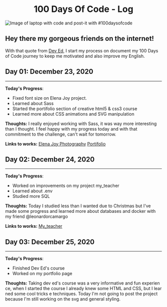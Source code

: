 <h1 align="center"> 100 Days Of Code - Log </h1>

<img src="https://images.unsplash.com/photo-1483817101829-339b08e8d83f?ixid=MXwxMjA3fDB8MHxwaG90by1wYWdlfHx8fGVufDB8fHw%3D&ixlib=rb-1.2.1&auto=format&fit=crop&w=1293&q=80" alt="Image of laptop with code and post-it with #100daysofcode">

## Hey there my gorgeous friends on the internet!

With that quote from [Dev Ed](https://www.youtube.com/channel/UClb90NQQcskPUGDIXsQEz5Q), I start my process on document my 100 Days of Code journey to keep me motivated and also improve my English.


## Day 01: December 23, 2020 

<hr>

**Today's Progress**: 
- Fixed font size on Elena Joy project. 
- Learned about Sass
- Started the portifolio section of creative html5 & css3 course
- Learned more about CSS animations and SVG manipulation

**Thoughts:** I really enjoyed working with Sass, it was way more interesting than I thought. I feel happy with my progress today and with that commitment to the challenge, can't wait for tomorrow.

**Links to works:** 
[Elena Joy Photography](https://github.com/luizfdos/elena-joy-photography)
[Portifolio](https://github.com/luizfdos/portifolio)

## Day 02: December 24, 2020 

<hr>

**Today's Progress**: 
- Worked on improvements on my project my_teacher
- Learned about .env 
- Studied more SQL

**Thoughts:** Today I studied less than I wanted due to Christmas but I've made some progress and learned more about databases and docker with my friend @leonardorcamargo

**Links to works:** 
[My_teacher](https://github.com/luizfdos/elena-joy-photographyhttps://github.com/luizfdos/my_teacher)

## Day 03: December 25, 2020 

<hr>

**Today's Progress**: 
- Finished Dev Ed's course
- Worked on my portfolio page

**Thoughts:** Taking dev ed's course was a very informative and fun experience, when I started the course I already knew some HTML and CSS, but I learned some cool tricks e techniques. Today I'm not going to post the project because I'm still working on the svg and general styling.




<!-- 
### Day 0: February 30, 2016 (Example 2)
##### (delete me or comment me out)

**Today's Progress**: Fixed CSS, worked on canvas functionality for the app.

**Thoughts**: I really struggled with CSS, but, overall, I feel like I am slowly getting better at it. Canvas is still new for me, but I managed to figure out some basic functionality.

**Link(s) to work**: [Calculator App](http://www.example.com)


### Day 1: June 27, Monday

**Today's Progress**: I've gone through many exercises on FreeCodeCamp.

**Thoughts** I've recently started coding, and it's a great feeling when I finally solve an algorithm challenge after a lot of attempts and hours spent.

**Link(s) to work**
1. [Find the Longest Word in a String](https://www.freecodecamp.com/challenges/find-the-longest-word-in-a-string)
2. [Title Case a Sentence](https://www.freecodecamp.com/challenges/title-case-a-sentence) -->

